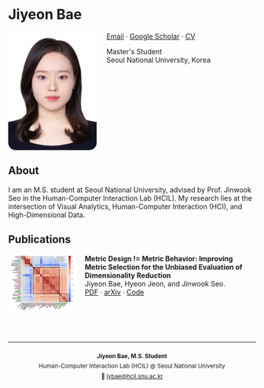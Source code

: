<link rel="stylesheet" href="assets/css/custom.css">

# Jiyeon Bae

<img src="./me.jpg" alt="profile photo" width="180" align="left" style="margin-right:20px; border-radius:15px;">

<a href="mailto:jybae@hcil.snu.ac.kr">Email</a> · <a href="https://scholar.google.com/citations?user=BETDiI4AAAAJ&hl=ko">Google Scholar</a> · <a href="./cv.pdf">CV</a>

<p class="affiliation">Master's Student<br>Seoul National University, Korea</p>

<br clear="left"/>

## About

I am an M.S. student at Seoul National University, advised by Prof. Jinwook Seo in the Human-Computer Interaction Lab (HCIL). My research lies at the intersection of Visual Analytics, Human-Computer Interaction (HCI), and High-Dimensional Data.

## Publications

<div class="pub-item">
  <img class="pub-thumb" src="./paper.png" alt="thumbnail" style="width:140px; border-radius:8px; float:left; margin-right:16px;">
  <div>
    <b>Metric Design != Metric Behavior: Improving Metric Selection for the Unbiased Evaluation of Dimensionality Reduction</b><br>
    Jiyeon Bae, Hyeon Jeon, and Jinwook Seo.<br>
    <a href="./mdmb.pdf">PDF</a> · <a href="https://arxiv.org/abs/2507.02225">arXiv</a> · <a href="https://github.com/JiyeonBae/dr-metric-selection.git">Code</a>
  </div>
  <div style="clear:left;"></div>
</div>

<br><br>

---

<p align="center">
  <sub>
    <b>Jiyeon Bae, M.S. Student</b><br>
    Human-Computer Interaction Lab (HCIL) @ Seoul National University<br>
    📧 <a href="mailto:jybae@hcil.snu.ac.kr">jybae@hcil.snu.ac.kr</a>
  </sub>
</p>

